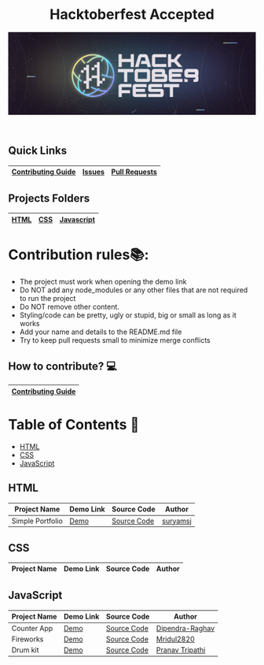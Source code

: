 
<div align="center">
    <h1>Hacktoberfest Accepted</h1>
</div>
<p align="center">
    <img src="/assets/banner.jpg" align="center" />
</p>

<br />

## Quick Links
| <a href="CONTRIBUTING.md">Contributing Guide</a> | <a href="https://github.com/Mridul2820/Hacktoberfest2022/issues">Issues</a> | <a href="https://github.com/Mridul2820/Hacktoberfest2022/pulls">Pull Requests</a> |
| ---- | ---- | ----- |

## Projects Folders
| [HTML](/projects/html/README.md) | [CSS](/projects/css/README.md) | [Javascript](/projects/javascript/README.md) |
| ---- | ---- | ----- |


# Contribution rules📚:
- The project must work when opening the demo link
- Do NOT add any node_modules or any other files that are not required to run the project
- Do NOT remove other content.
- Styling/code can be pretty, ugly or stupid, big or small as long as it works
- Add your name and details to the README.md file
- Try to keep pull requests small to minimize merge conflicts

## How to contribute? 💻
| <a href="CONTRIBUTING.md">Contributing Guide</a> |
| ----- |



# Table of Contents 📜

- [HTML](#html)
- [CSS](#css)
- [JavaScript](#javascript)

## HTML
| Project Name | Demo Link | Source Code | Author |
| --- | --- | --- | --- |
| Simple Portfolio | [Demo](https://simple-portfolio-v3.netlify.app/) | [Source Code](/projects/html/simple-portfolio) | [suryamsj](https://github.com/suryamsj)|

## CSS
| Project Name | Demo Link | Source Code | Author |
| --- | --- | --- | --- |

## JavaScript
| Project Name | Demo Link | Source Code | Author |
| --- | --- | --- | --- |
| Counter App | [Demo](https://dipendra-raghav.github.io/counter/) | [Source Code](/projects/javascript/Counter) | [Dipendra-Raghav](https://github.com/Dipendra-Raghav) |
| Fireworks | [Demo](https://mridul2820.github.io/CSS-Vanila-JS-Projects/Vanila-JS/fireworks/fire.html) | [Source Code](/projects/javascript/fireworks) | [Mridul2820](https://github.com/Mridul2820)|
| Drum kit | [Demo](https://prnvtripathi.github.io/drum-kit/) | [Source Code](/projects/javascript/Drum-Set) | [Pranav Tripathi](https://github.com/prnvtripathi) |

